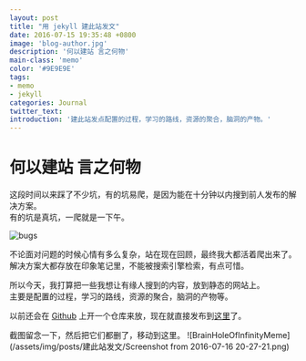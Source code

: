 ```yaml
---
layout: post
title: "用 jekyll 建此站发文"
date: 2016-07-15 19:35:48 +0800
image: 'blog-author.jpg'
description: '何以建站 言之何物'
main-class: 'memo'
color: '#9E9E9E'
tags:
- memo
- jekyll
categories: Journal
twitter_text:
introduction: '建此站发点配置的过程，学习的路线，资源的聚合，脑洞的产物。'
---
```

# 何以建站 言之何物

这段时间以来踩了不少坑，有的坑易爬，是因为能在十分钟以内搜到前人发布的解决方案。  
有的坑是真坑，一爬就是一下午。  

![bugs](/assets/img/posts/建此站发文/Screenshot-from-2016-07-16-20-04-50.png)

不论面对问题的时候心情有多么复杂，站在现在回顾，最终我大都活着爬出来了。  
解决方案大都存放在印象笔记里，不能被搜索引擎检索，有点可惜。  

所以今天，我打算把一些我想让有缘人搜到的内容，放到静态的网站上。  
主要是配置的过程，学习的路线，资源的聚合，脑洞的产物等。  

以前还会在 [Github](https://github.com/linonetwo) 上开一个仓库来放，现在就直接发布到[这里](https://linonetwo.github.io/)了。  

截图留念一下，然后把它们都删了，移动到这里。
![BrainHoleOfInfinityMeme](/assets/img/posts/建此站发文/Screenshot from 2016-07-16 20-27-21.png)
